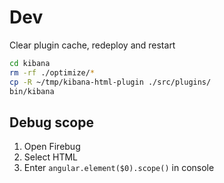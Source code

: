 # Dev
Clear plugin cache, redeploy and restart

```bash
cd kibana
rm -rf ./optimize/*
cp -R ~/tmp/kibana-html-plugin ./src/plugins/
bin/kibana
```

## Debug scope

1. Open Firebug
2. Select HTML
3. Enter `angular.element($0).scope()` in console